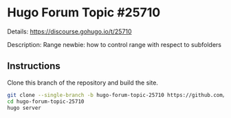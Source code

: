 # Hugo Forum Topic #25710

Details: <https://discourse.gohugo.io/t/25710>

Description: Range newbie: how to control range with respect to subfolders

## Instructions

Clone this branch of the repository and build the site.

```bash
git clone --single-branch -b hugo-forum-topic-25710 https://github.com/jmooring/hugo-testing hugo-forum-topic-25710
cd hugo-forum-topic-25710
hugo server
```
